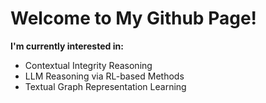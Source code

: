 # Welcome to My Github Page!
**I'm currently interested in:**  
- Contextual Integrity Reasoning
- LLM Reasoning via RL-based Methods
- Textual Graph Representation Learning
